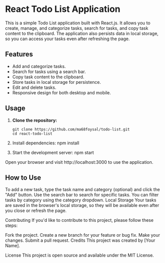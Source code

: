# React Todo List Application

This is a simple Todo List application built with React.js. It allows you to create, manage, and categorize tasks, search for tasks, and copy task content to the clipboard. The application also persists data in local storage, so you can access your tasks even after refreshing the page.

## Features

- Add and categorize tasks.
- Search for tasks using a search bar.
- Copy task content to the clipboard.
- Store tasks in local storage for persistence.
- Edit and delete tasks.
- Responsive design for both desktop and mobile.

## Usage

1. **Clone the repository:**

   ```shell
   git clone https://github.com/ma68foysal/todo-list.git
   cd react-todo-list

1. Install dependencies:
   npm install
2. Start the development server:
   npm start

Open your browser and visit http://localhost:3000 to use the application.

## How to Use
To add a new task, type the task name and category (optional) and click the "Add" button.
Use the search bar to search for specific tasks.
You can filter tasks by category using the category dropdown.
Local Storage
Your tasks are saved in the browser's local storage, so they will be available even after you close or refresh the page.

Contributing
If you'd like to contribute to this project, please follow these steps:

Fork the project.
Create a new branch for your feature or bug fix.
Make your changes.
Submit a pull request.
Credits
This project was created by [Your Name].

License
This project is open source and available under the MIT License.